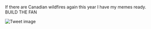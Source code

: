 If there are Canadian wildfires again this year I have my memes ready. BUILD THE FAN


![Tweet image](/assets/crosspoast/GVB4VuFbkAAb9n6.jpg)

